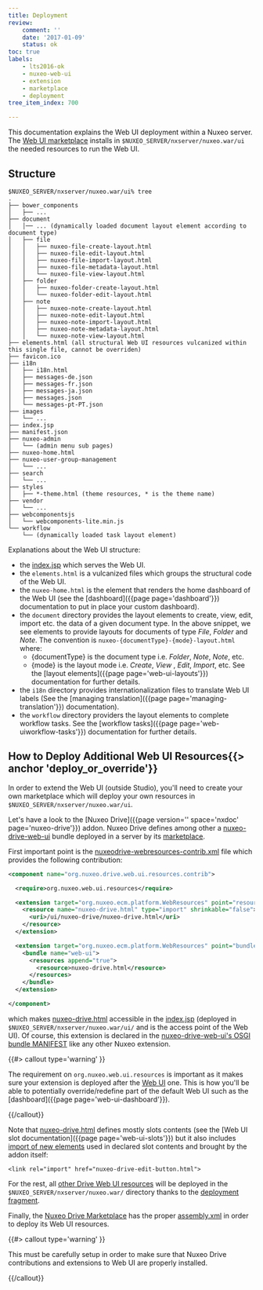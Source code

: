 ```yaml
---
title: Deployment
review:
    comment: ''
    date: '2017-01-09'
    status: ok
toc: true
labels:
    - lts2016-ok
    - nuxeo-web-ui
    - extension
    - marketplace
    - deployment
tree_item_index: 700

---
```


This documentation explains the Web UI deployment within a Nuxeo server. The [Web UI marketplace](https://github.com/nuxeo/plugin-nuxeo-web-ui/tree/0.8.0) installs in `$NUXEO_SERVER/nxserver/nuxeo.war/ui` the needed resources to run the Web UI.

## Structure

```
$NUXEO_SERVER/nxserver/nuxeo.war/ui% tree
.
├── bower_components
│   ├── ...
├── document
│	│── ... (dynamically loaded document layout element according to document type)
│   ├── file
│   │   ├── nuxeo-file-create-layout.html
│   │   ├── nuxeo-file-edit-layout.html
│   │   ├── nuxeo-file-import-layout.html
│   │   ├── nuxeo-file-metadata-layout.html
│   │   └── nuxeo-file-view-layout.html
│   ├── folder
│   │   ├── nuxeo-folder-create-layout.html
│   │   └── nuxeo-folder-edit-layout.html
│   ├── note
│   │   ├── nuxeo-note-create-layout.html
│   │   ├── nuxeo-note-edit-layout.html
│   │   ├── nuxeo-note-import-layout.html
│   │   ├── nuxeo-note-metadata-layout.html
│   │   └── nuxeo-note-view-layout.html
├── elements.html (all structural Web UI resources vulcanized within this single file, cannot be overriden)
├── favicon.ico
├── i18n
│   ├── i18n.html
│   ├── messages-de.json
│   ├── messages-fr.json
│   ├── messages-ja.json
│   ├── messages.json
│   └── messages-pt-PT.json
├── images
│	└── ...
├── index.jsp
├── manifest.json
├── nuxeo-admin
│	└── (admin menu sub pages)
├── nuxeo-home.html
├── nuxeo-user-group-management
│	└── ...
├── search
│	└── ...
├── styles
│   ├── *-theme.html (theme resources, * is the theme name)
├── vendor
│	└── ...
├── webcomponentsjs
│   └── webcomponents-lite.min.js
└── workflow
	└── (dynamically loaded task layout element)
```

Explanations about the Web UI structure:
- the [index.jsp](https://github.com/nuxeo/plugin-nuxeo-web-ui/blob/8.10/nuxeo-web-ui/src/main/resources/web/nuxeo.war/ui/index.jsp) which serves the Web UI.
- the `elements.html` is a vulcanized files which groups the structural code of the Web UI.
- the `nuxeo-home.html` is the element that renders the home dashboard of the Web UI (see the [dashboard]({{page page='dashboard'}}) documentation to put in place your custom dashboard).
- the `document` directory provides the layout elements to create, view, edit, import etc. the data of a given document type. In the above snippet, we see elements to provide layouts for documents of type *File*, *Folder* and *Note*. The convention is `nuxeo-{documentType}-{mode}-layout.html` where:
  * {documentType} is the document type i.e. *Folder*, *Note*, *Note*, etc.
  * {mode} is the layout mode i.e. *Create*, *View* , *Edit*, *Import*, etc.
  See the [layout elements]({{page page='web-ui-layouts'}}) documentation for further details.
- the `i18n` directory provides internationalization files to translate Web UI labels (See the [managing translation]({{page page='managing-translation'}}) documentation).
- the `workflow` directory providers the layout elements to complete workflow tasks.  See the [workflow tasks]({{page page='web-uiworkflow-tasks'}}) documentation for further details.

## How to Deploy Additional Web UI Resources{{> anchor 'deploy_or_override'}}

In order to extend the Web UI (outside Studio), you'll need to create your own marketplace which will deploy your own resources in `$NUXEO_SERVER/nxserver/nuxeo.war/ui`.

Let's have a look to the [Nuxeo Drive]({{page version='' space='nxdoc' page='nuxeo-drive'}}) addon. Nuxeo Drive defines among other a [nuxeo-drive-web-ui](https://github.com/nuxeo/nuxeo-drive-server/tree/8.10/nuxeo-drive-web-ui) bundle deployed in a server by its [marketplace](https://github.com/nuxeo/marketplace-drive/tree/1.6.3).

First important point is the [nuxeodrive-webresources-contrib.xml](https://github.com/nuxeo/nuxeo-drive-server/blob/8.10/nuxeo-drive-web-ui/src/main/resources/OSGI-INF/nuxeodrive-webresources-contrib.xml#L16) file which provides the following contribution:

```xml
<component name="org.nuxeo.drive.web.ui.resources.contrib">

  <require>org.nuxeo.web.ui.resources</require>

  <extension target="org.nuxeo.ecm.platform.WebResources" point="resources">
    <resource name="nuxeo-drive.html" type="import" shrinkable="false">
      <uri>/ui/nuxeo-drive/nuxeo-drive.html</uri>
    </resource>
  </extension>

  <extension target="org.nuxeo.ecm.platform.WebResources" point="bundles">
    <bundle name="web-ui">
      <resources append="true">
        <resource>nuxeo-drive.html</resource>
      </resources>
    </bundle>
  </extension>

</component>
```

which makes [nuxeo-drive.html](https://github.com/nuxeo/nuxeo-drive-server/blob/8.10/nuxeo-drive-web-ui/src/main/resources/web/nuxeo.war/ui/nuxeo-drive/nuxeo-drive.html) accessible in the [index.jsp](https://github.com/nuxeo/plugin-nuxeo-web-ui/blob/8.10/nuxeo-web-ui/src/main/resources/web/nuxeo.war/ui/index.jsp#L80) (deployed in `$NUXEO_SERVER/nxserver/nuxeo.war/ui/` and is the access point of the Web UI). Of course, this extension is declared in the [nuxeo-drive-web-ui's OSGI bundle MANIFEST](https://github.com/nuxeo/nuxeo-drive-server/blob/8.10/nuxeo-drive-web-ui/src/main/resources/META-INF/MANIFEST.MF#L7) like any other Nuxeo extension.

{{#> callout type='warning' }}

The requirement on `org.nuxeo.web.ui.resources` is important as it makes sure your extension is deployed after the [Web UI](https://github.com/nuxeo/plugin-nuxeo-web-ui/blob/master/nuxeo-web-ui/src/main/resources/OSGI-INF/webresources-contrib.xml#L3) one. This is how you'll be able to potentially override/redefine part of the default Web UI such as the [dashboard]({{page page='web-ui-dashboard'}}).

{{/callout}}

Note that [nuxeo-drive.html](https://github.com/nuxeo/nuxeo-drive-server/blob/8.10/nuxeo-drive-web-ui/src/main/resources/web/nuxeo.war/ui/nuxeo-drive/nuxeo-drive.html) defines mostly slots contents (see the [Web UI slot documentation]({{page page='web-ui-slots'}}) but it also includes [import of new elements](https://github.com/nuxeo/nuxeo-drive-server/blob/8.10/nuxeo-drive-web-ui/src/main/resources/web/nuxeo.war/ui/nuxeo-drive/nuxeo-drive.html#L15) used in declared slot contents and brought by the addon itself:

```
<link rel="import" href="nuxeo-drive-edit-button.html">
```

For the rest, all [other Drive Web UI resources](https://github.com/nuxeo/nuxeo-drive-server/tree/8.10/nuxeo-drive-web-ui/src/main/resources/web/nuxeo.war/ui/nuxeo-drive) will be deployed in the `$NUXEO_SERVER/nxserver/nuxeo.war/` directory thanks to the [deployment fragment](https://github.com/nuxeo/nuxeo-drive-server/blob/8.10/nuxeo-drive-web-ui/src/main/resources/OSGI-INF/deployment-fragment.xml#L6).

Finally, the [Nuxeo Drive Marketplace](https://github.com/nuxeo/marketplace-drive/tree/1.6.3) has the proper [assembly.xml](https://github.com/nuxeo/marketplace-drive/blob/1.6.3/marketplace/src/main/assemble/assembly.xml#L131) in order to deploy its Web UI resources.

{{#> callout type='warning' }}

This must be carefully setup in order to make sure that Nuxeo Drive contributions and extensions to Web UI are properly installed.

{{/callout}}
